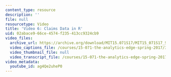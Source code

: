 ```yaml
---
content_type: resource
description: ''
file: null
resourcetype: Video
title: 'Video 6: Claims Data in R'
uid: 02abace9-66ce-4574-f235-413cc9324cb9
video_files:
  archive_url: https://archive.org/download/MIT15.071S17/MIT15_071S17_Session_4.3.11_300k.mp4
  video_captions_file: /courses/15-071-the-analytics-edge-spring-2017/39492e8975755c13832534057dd6141a_ag4Qe2uheP0.vtt
  video_thumbnail_file: null
  video_transcript_file: /courses/15-071-the-analytics-edge-spring-2017/fa798bea9afa23415e184f44cf3afa08_ag4Qe2uheP0.pdf
video_metadata:
  youtube_id: ag4Qe2uheP0
---
```

